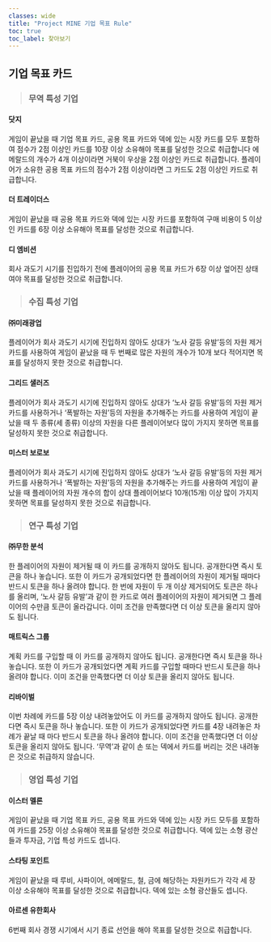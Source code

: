 ```yaml
---
classes: wide
title: "Project MINE 기업 목표 Rule"
toc: true
toc_label: 찾아보기
---
```

## 기업 목표 카드

> ### 무역 특성 기업

#### 닷지

게임이 끝났을 때 기업 목표 카드, 공용 목표 카드와 덱에 있는 시장 카드를 모두 포함하여 점수가 2점 이상인 카드를 10장 이상 소유해야 목표를 달성한 것으로 취급합니다 에메랄드의 개수가 4개 이상이라면 거북이 우상을 2점 이상인 카드로 취급합니다. 플레이어가 소유한 공용 목표 카드의 점수가 2점 이상이라면 그 카드도 2점 이상인 카드로 취급합니다.

#### **더 트레이더스**

게임이 끝났을 때 공용 목표 카드와 덱에 있는 시장 카드를 포함하여 구매 비용이 5 이상인 카드를 6장 이상 소유해야 목표를 달성한 것으로 취급합니다.

#### **디 엠비션**

회사 과도기 시기를 진입하기 전에 플레이어의 공용 목표 카드가 6장 이상 엎어진 상태여야 목표를 달성한 것으로 취급합니다.

> ### 수집 특성 기업

#### ㈜미래광업

플레이어가 회사 과도기 시기에 진입하지 않아도 상대가 ‘노사 갈등 유발’등의 자원 제거 카드를 사용하여 게임이 끝났을 때 두 번째로 많은 자원의 개수가 10개 보다 적어지면 목표를 달성하지 못한 것으로 취급합니다.

#### **그리드 샐러즈**

플레이어가 회사 과도기 시기에 진입하지 않아도 상대가 ‘노사 갈등 유발’등의 자원 제거 카드를 사용하거나 ‘폭발하는 자원’등의 자원을 추가해주는 카드를 사용하여 게임이 끝났을 때 두 종류(세 종류) 이상의 자원을 다른 플레이어보다 많이 가지지 못하면 목표를 달성하지 못한 것으로 취급합니다.

#### **미스터 보로보**

플레이어가 회사 과도기 시기에 진입하지 않아도 상대가 ‘노사 갈등 유발’등의 자원 제거 카드를 사용하거나 ‘폭발하는 자원’등의 자원을 추가해주는 카드를 사용하여 게임이 끝났을 때 플레이어의 자원 개수의 합이 상대 플레이어보다 10개(15개) 이상 많이 가지지 못하면 목표를 달성하지 못한 것으로 취급합니다.

> ### 연구 특성 기업

#### **㈜무한 분석**

한 플레이어의 자원이 제거될 때 이 카드를 공개하지 않아도 됩니다. 공개한다면 즉시 토큰을 하나 놓습니다. 또한 이 카드가 공개되었다면 한 플레이어의 자원이 제거될 때마다 반드시 토큰을 하나 올려야 합니다. 한 번에 자원이 두 개 이상 제거되어도 토큰은 하나를 올리며, ‘노사 갈등 유발’과 같이 한 카드로 여러 플레이어의 자원이 제거되면 그 플레이어의 수만큼 토큰이 올라갑니다. 이미 조건을 만족했다면 더 이상 토큰을 올리지 않아도 됩니다.

#### **매트릭스 그룹**

계획 카드를 구입할 때 이 카드를 공개하지 않아도 됩니다. 공개한다면 즉시 토큰을 하나 놓습니다. 또한 이 카드가 공개되었다면 계획 카드를 구입할 때마다 반드시 토큰을 하나 올려야 합니다. 이미 조건을 만족했다면 더 이상 토큰을 올리지 않아도 됩니다.

#### **리바이벌**

이번 차례에 카드를 5장 이상 내려놓았어도 이 카드를 공개하지 않아도 됩니다. 공개한다면 즉시 토큰을 하나 놓습니다. 또한 이 카드가 공개되었다면 카드를 4장 내려놓은 차례가 끝날 때 마다 반드시 토큰을 하나 올려야 합니다. 이미 조건을 만족했다면 더 이상 토큰을 올리지 않아도 됩니다. ‘무역’과 같이 손 또는 덱에서 카드를 버리는 것은 내려놓은 것으로 취급하지 않습니다.

>  ### 영업 특성 기업

#### **이스터 멜론**

게임이 끝났을 때 기업 목표 카드, 공용 목표 카드와 덱에 있는 시장 카드 모두를 포함하여 카드를 25장 이상 소유해야 목표를 달성한 것으로 취급합니다. 덱에 있는 소형 광산들과 투자금, 기업 특성 카드도 셉니다.

#### **스타팅 포인트**

게임이 끝났을 때 루비, 사파이어, 에메랄드, 철, 금에 해당하는 자원카드가 각각 세 장 이상 소유해야 목표를 달성한 것으로 취급합니다. 덱에 있는 소형 광산들도 셉니다.

#### **아르센 유한회사**

6번째 회사 경쟁 시기에서 시기 종료 선언을 해야 목표를 달성한 것으로 취급합니다.